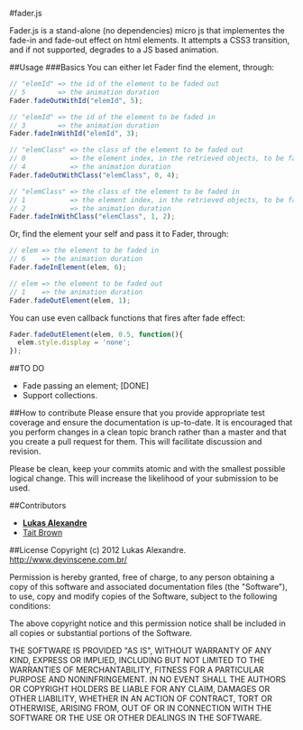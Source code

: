 #fader.js

Fader.js is a stand-alone (no dependencies) micro js that implementes the fade-in and fade-out effect on html elements. It attempts a CSS3 transition, and if not supported, degrades to a JS based animation.

##Usage
###Basics
You can either let Fader find the element, through:

```javascript
// "elemId" => the id of the element to be faded out
// 5        => the animation duration
Fader.fadeOutWithId("elemId", 5);

// "elemId" => the id of the element to be faded in
// 3        => the animation duration
Fader.fadeInWithId("elemId", 3);

// "elemClass" => the class of the element to be faded out
// 0           => the element index, in the retrieved objects, to be faded
// 4           => the animation duration
Fader.fadeOutWithClass("elemClass", 0, 4);

// "elemClass" => the class of the element to be faded in
// 1           => the element index, in the retrieved objects, to be faded
// 2           => the animation duration
Fader.fadeInWithClass("elemClass", 1, 2);
```

Or, find the element your self and pass it to Fader, through:
```javascript
// elem => the element to be faded in
// 6    => the animation duration
Fader.fadeInElement(elem, 6);

// elem => the element to be faded out
// 1    => the animation duration
Fader.fadeOutElement(elem, 1);
```

You can use even callback functions that fires after fade effect:
```javascript
Fader.fadeOutElement(elem, 0.5, function(){
  elem.style.display = 'none';
});
```

##TO DO
* Fade passing an element; [DONE]
* Support collections.

##How to contribute
Please ensure that you provide appropriate test coverage and ensure the documentation is up-to-date. It is encouraged that you perform changes in a clean topic branch rather than a master and that you create a pull request for them. This will facilitate discussion and revision.

Please be clean, keep your commits atomic and with the smallest possible logical change. This will increase the likelihood of your submission to be used.

##Contributors
- **[Lukas Alexandre](https://github.com/lukasalexandre)**
- [Tait Brown](https://github.com/taitems)

##License
Copyright (c) 2012 Lukas Alexandre. http://www.devinscene.com.br/

Permission is hereby granted, free of charge, to any person obtaining
a copy of this software and associated documentation files (the
"Software"), to use, copy and modify copies of the Software, subject
to the following conditions:

The above copyright notice and this permission notice shall be
included in all copies or substantial portions of the Software.

THE SOFTWARE IS PROVIDED "AS IS", WITHOUT WARRANTY OF ANY KIND,
EXPRESS OR IMPLIED, INCLUDING BUT NOT LIMITED TO THE WARRANTIES OF
MERCHANTABILITY, FITNESS FOR A PARTICULAR PURPOSE AND
NONINFRINGEMENT. IN NO EVENT SHALL THE AUTHORS OR COPYRIGHT HOLDERS BE
LIABLE FOR ANY CLAIM, DAMAGES OR OTHER LIABILITY, WHETHER IN AN ACTION
OF CONTRACT, TORT OR OTHERWISE, ARISING FROM, OUT OF OR IN CONNECTION
WITH THE SOFTWARE OR THE USE OR OTHER DEALINGS IN THE SOFTWARE.
